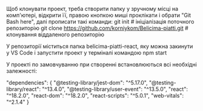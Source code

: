 Щоб клонувати проект, треба створити папку у зручному місці на комп'ютері, відкрити її, правою кнопкою миші проклікати і обрати "Git Bash here", далі прописати такі команди:
git init # ініціалізація поточного репозиторію
git clone https://github.com/korniykom/Belicima-piatti.git # клонування віддаленого репозиторію

У репозиторії міститься папка belicima-piatti-react, яку можна закинути у VS Code і запустити проект у терміналі командою npm start

У проекті по замовчуванню при створенні встановлюються всі необхідні залежності:

"dependencies": {
"@testing-library/jest-dom": "^5.17.0",
"@testing-library/react": "^13.4.0",
"@testing-library/user-event": "^13.5.0",
"react": "^18.2.0",
"react-dom": "^18.2.0",
"react-scripts": "^5.0.1",
"web-vitals": "^2.1.4"
}

